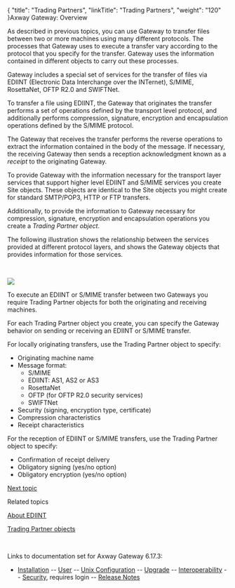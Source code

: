 {
    "title": "Trading Partners",
    "linkTitle": "Trading Partners",
    "weight": "120"
}<span class="mc-variable axway_variables.Component_Long_Name variable">Axway Gateway</span>: Overview

As described in previous topics, you can use Gateway to transfer files between two or more machines using many different protocols. The processes that Gateway uses to execute a transfer vary according to the protocol that you specify for the transfer. Gateway uses the information contained in different objects to carry out these processes.

Gateway includes a special set of services for the transfer of files via EDIINT (Electronic Data Interchange over the INTernet), S/MIME, RosettaNet, OFTP R2.0 and SWIFTNet.

To transfer a file using EDIINT, the Gateway that originates the transfer performs a set of operations defined by the transport level protocol, and additionally performs compression, signature, encryption and encapsulation operations defined by the S/MIME protocol.

The Gateway that receives the transfer performs the reverse operations to extract the information contained in the body of the message. If necessary, the receiving Gateway then sends a reception acknowledgment known as a <span style="font-style: italic;">receipt</span> to the originating Gateway.

To provide Gateway with the information necessary for the transport layer services that support higher level EDIINT and S/MIME services you create Site objects. These objects are identical to the Site objects you might create for standard SMTP/POP3, HTTP or FTP transfers.

Additionally, to provide the information to Gateway necessary for compression, signature, encryption and encapsulation operations you create a <span style="font-style: italic;">Trading Partner object</span>.

The following illustration shows the relationship between the services provided at different protocol layers, and shows the Gateway objects that provides information for those services.

 

![](/Images/Gateway/EDIINT_Object_Layers_756x412.png)

To execute an EDIINT or S/MIME transfer between two Gateways you require Trading Partner objects for both the originating and receiving machines.

For each Trading Partner object you create, you can specify the Gateway behavior on sending or receiving an EDIINT or S/MIME transfer.

For locally originating transfers, use the Trading Partner object to specify:

-   Originating machine name
-   Message format:
    -   S/MIME
    -   EDIINT: AS1, AS2 or AS3
    -   RosettaNet
    -   OFTP (for OFTP R2.0 security services)
    -   SWIFTNet
-   Security (signing, encryption type, certificate)
-   Compression characteristics
-   Receipt characteristics

For the reception of EDIINT or S/MIME transfers, use the Trading Partner object to specify:

-   Confirmation of receipt delivery
-   Obligatory signing (yes/no option)
-   Obligatory encryption (yes/no option)

[Next topic](../ov_events)

Related topics

[About EDIINT](../../protocols_about/ediint_about)

[Trading Partner objects](../../managing_partners_start_here/trading_partners_start_here)

 

Links to documentation set for Axway Gateway <span class="mc-variable axway_variables.Release_Number variable">6.17.3</span>:

-   [Installation](#) -- [User](#) -- [Unix Configuration](#) -- [Upgrade](#) -- [Interoperability](#) -- [Security](#), requires login -- [Release Notes](#)
